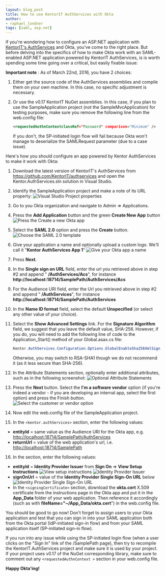 ```yaml
---
layout: blog_post
title: How to use KentorIT AuthServices with Okta
author:
- raphael_londner
tags: [saml, asp.net]
---
```


If you're wondering how to configure an ASP.NET application with [KentorIT's AuthServices](https://github.com/KentorIT/authservices) and Okta, you've come to the right place. But before delving into the specifics of how to make Okta work with an SAML-enabled ASP.NET application powered by KentorIT AuthServices, is is worth spending some time going over a critical, but easily fixable issue:

**Important note** : As of March 22nd, 2016, you have 2 choices:

1. Either get the source code of the AuthServices assemblies and compile them on your own machine. In this case, no specific adjustment is necessary.

2. Or use the v0.17 KentorIT NuGet assemblies. In this case, if you plan to use the SampleApplication project (not the SampleMvcApplication) for testing purposes, make sure you remove the following line from the web.config file:

    ```xml
    <requestedAuthnContextclassRef="Password" comparison="Minimum" />
    ```

    If you don't, the SP-initiated login flow will fail because Okta won't manage to deserialize the SAMLRequest parameter (due to a case issue).

Here's how you should configure an app powered by Kentor AuthServices to make it work with Okta:

1. Download the latest version of KentorIT's AuthServices from <https://github.com/KentorIT/authservices> and open the Kentor.AuthServices.sln solution in Visual Studio.
2. Identify the SampleApplication project and make a note of its URL property:
  ![Visual Studio Project properties](/assets/img/KentorOkta/VSProjectProperties.png)
3. Go to you Okta organization and navigate to Admin => Applications.
4. Press the **Add Application** button and the green **Create New App** button
  ![Press the Create a new Okta app](/assets/img/KentorOkta/CreateNewAppButton.png)
5. Select the **SAML 2.0** option and press the **Create** button.
  ![Choose the SAML 2.0 template](/assets/img/KentorOkta/SAML2Option.png)
6. Give your application a name and optionally upload a custom logo. We'll call it "**Kentor AuthServices App 1**"
  ![Give your Okta app a name](/assets/img/KentorOkta/OktaAppName.png)
7. Press **Next**.
8. In the **Single sign on URL** field, enter the url you retrieved above in step #2 and append " **/AuthServices/Acs**", for instance **http://localhost:18714/SamplePath/AuthServices/Acs**
9. For the Audience URI field, enter the Url you retrieved above in step #2 and append " **/AuthServices**", for instance **http://localhost:18714/SamplePath/AuthServices**
10. In the **Name ID format** field, select the default **Unspecified** (or select any other value of your choice).
11. Select the **Show Advanced Settings** link. For the **Signature Algorithm** field, we suggest that you leave the default value, SHA-256. However, if you do, you will need to add the following line of code to the Application_Start() method of your Global.asax.cs file:

    ```java
    Kentor.AuthServices.Configuration.Options.GlobalEnableSha256XmlSignatures();
    ```

    Otherwise, you may switch to RSA-SHA1 though we do not recommend it (as it less secure than SHA-256).
12. In the Attribute Statements section, optionally enter additional attributes, such as in the following screenshot:
  ![Optional Attribute Statements](/assets/img/KentorOkta/OptionalAttributeStatements.png)
13. Press the **Next** button. Select the **I'm a software vendor** option (if you're indeed a vendor - if you are developing an internal app, select the first option) and press the Finish button.
  ![Select the customer or vendor option](/assets/img/KentorOkta/VendorOrCustomerOption.png)
14. Now edit the web.config file of the SampleApplication project.
15. In the `<kentor.authServices>` section, enter the following values:
  - **entityId** = same value as the Audience URI for the Okta app, e.g. [http://localhost:18714/SamplePath/AuthServices](http://localhost:18714/SamplePath/AuthServices)
  - **returnUrl** = value of the web application's url, i.e. [http://localhost:18714/SamplePath](http://localhost:18714/SamplePath)
16. In the <identityProviders> section, enter the following values:
  - **entityId** = **Identity Provider Issuer** from **Sign On** => **View Setup Instructions**
    ![View setup instructions](/assets/img/KentorOkta/ViewSetupInstructions.png)
    ![Identity Provider Issuer](/assets/img/KentorOkta/IdentityProviderIssuer.png)
  - **signOnUrl** = value of the **Identity Provider Single Sign-On URL** below
    ![Identity Provider Single Sign-On URL](/assets/img/KentorOkta/IdPSSOUrl.png)
  - In the `<signingCertificate>` section, download the **okta.cert** X.509 certificate from the instructions page in the Okta app and put it in the **App\_Data** folder of your web application. Then reference it accordingly (such as with **fileName="~/App\_Data/okta.cert**") in the web.config file.


You should be good to go now! Don't forget to assign users to your Okta application and test that you can sign in into your SAML application both from the Okta portal (IdP-initiated sign-in flow) and from your SAML application itself (SP-initiated sign-in flow).

If you run into any issue while using the SP-initiated login flow (when a user clicks on the "Sign In" link of the /SamplePath page), then try to recompile the KentorIT.AuthServices project and make sure it is used by your project. If your project uses v0.17 of the NuGet corresponding library, make sure to comment out any `<requestedAuthnContext >` section in your web.config file.

**Happy Okta'ing!**
